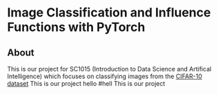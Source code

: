 # Image Classification and Influence Functions with PyTorch

## About

This is our project for SC1015 (Introduction to Data Science and Artifical Intelligence) which focuses on classifying images from the [CIFAR-10 dataset](https://www.cs.toronto.edu/~kriz/cifar.html) 
This is our project
hello
#hell
This is our project
